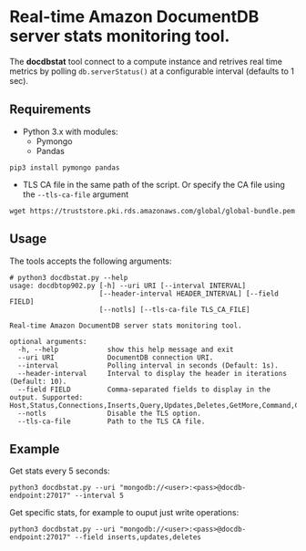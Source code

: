 # Real-time Amazon DocumentDB server stats monitoring tool. 

The **docdbstat** tool connect to a compute instance and retrives real time metrics by polling `db.serverStatus()` at a configurable interval (defaults to 1 sec).


## Requirements

- Python 3.x with modules:
  - Pymongo
  - Pandas
```
pip3 install pymongo pandas
```
- TLS CA file in the same path of the script.
Or specify the CA file using the `--tls-ca-file` argument
```
wget https://truststore.pki.rds.amazonaws.com/global/global-bundle.pem
```

## Usage
The tools accepts the following arguments:

```
# python3 docdbstat.py --help
usage: docdbtop902.py [-h] --uri URI [--interval INTERVAL]
                      [--header-interval HEADER_INTERVAL] [--field FIELD]
                      [--notls] [--tls-ca-file TLS_CA_FILE]

Real-time Amazon DocumentDB server stats monitoring tool.

optional arguments:
  -h, --help            show this help message and exit
  --uri URI             DocumentDB connection URI.
  --interval            Polling interval in seconds (Default: 1s).
  --header-interval     Interval to display the header in iterations (Default: 10).
  --field FIELD         Comma-separated fields to display in the output. Supported: Host,Status,Connections,Inserts,Query,Updates,Deletes,GetMore,Command,CursorsTotal,CursorsNoTimeout,Transactions,Timestamp
  --notls               Disable the TLS option.
  --tls-ca-file         Path to the TLS CA file.
```

## Example

Get stats every 5 seconds:

```
python3 docdbstat.py --uri "mongodb://<user>:<pass>@docdb-endpoint:27017" --interval 5
```

Get specific stats, for example to ouput just write operations:

```
python3 docdbstat.py --uri "mongodb://<user>:<pass>@docdb-endpoint:27017" --field inserts,updates,deletes
```
